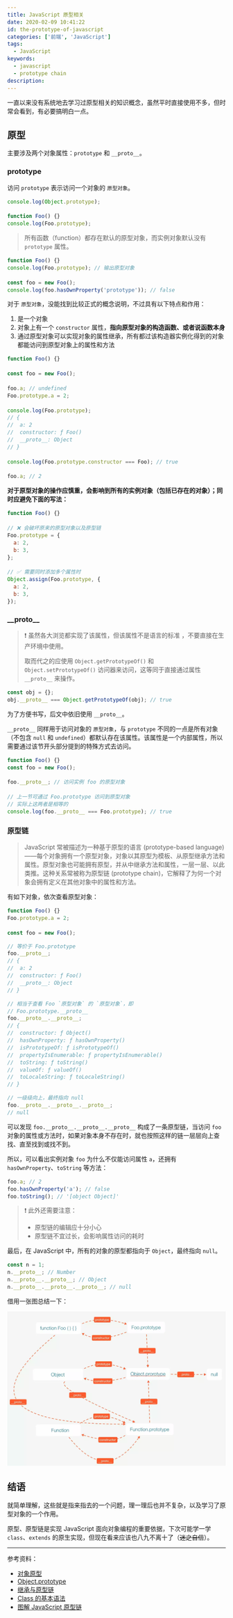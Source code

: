 ```yaml
---
title: JavaScript 原型相关
date: 2020-02-09 10:41:22
id: the-prototype-of-javascript
categories: ['前端', 'JavaScript']
tags:
  - JavaScript
keywords:
  - javascript
  - prototype chain
description:
---
```


一直以来没有系统地去学习过原型相关的知识概念，虽然平时直接使用不多，但时常会看到，有必要搞明白一点。

<!-- more -->

## 原型

主要涉及两个对象属性：`prototype` 和 `__proto__`。

### prototype

访问 `prototype` 表示访问一个对象的 `原型对象`。

```js
console.log(Object.prototype);

function Foo() {}
console.log(Foo.prototype);
```

> 所有函数（function）都存在默认的原型对象，而实例对象默认没有 `prototype` 属性。

```js
function Foo() {}
console.log(Foo.prototype); // 输出原型对象

const foo = new Foo();
console.log(foo.hasOwnProperty('prototype')); // false
```

对于 `原型对象`，没能找到比较正式的概念说明，不过具有以下特点和作用：

1. 是一个对象
2. 对象上有一个 `constructor` 属性，**指向原型对象的构造函数、或者说函数本身**
3. 通过原型对象可以实现对象的属性继承，所有都过该构造器实例化得到的对象都能访问到原型对象上的属性和方法

```js
function Foo() {}

const foo = new Foo();

foo.a; // undefined
Foo.prototype.a = 2;

console.log(Foo.prototype);
// {
//  a: 2
//  constructor: ƒ Foo()
//  __proto__: Object
// }

console.log(Foo.prototype.constructor === Foo); // true

foo.a; // 2
```

**对于原型对象的操作应慎重，会影响到所有的实例对象（包括已存在的对象）；同时应避免下面的写法：**

```js
function Foo() {}

// ❌ 会破坏原来的原型对象以及原型链
Foo.prototype = {
  a: 2,
  b: 3,
};

// ✅ 需要同时添加多个属性时
Object.assign(Foo.prototype, {
  a: 2,
  b: 3,
});
```

### \_\_proto\_\_

> ❗️ 虽然各大浏览都实现了该属性，但该属性不是语言的标准 ，不要直接在生产环境中使用。
>
> 取而代之的应使用 `Object.getPrototypeOf()` 和 `Object.setPrototypeOf()` 访问器来访问，这等同于直接通过属性 `__proto__` 来操作。

```js
const obj = {};
obj.__proto__ === Object.getPrototypeOf(obj); // true
```

为了方便书写，后文中依旧使用 `__proto__`。

`__proto__` 同样用于访问对象的 `原型对象`，与 `prototype` 不同的一点是所有对象（不包含 `null` 和 `undefined`）都默认存在该属性。该属性是一个内部属性，所以需要通过该节开头部分提到的特殊方式去访问。

```js
function Foo() {}
const foo = new Foo();

foo.__proto__; // 访问实例 foo 的原型对象

// 上一节可通过 Foo.prototype 访问到原型对象
// 实际上这两者是相等的
console.log(foo.__proto__ === Foo.prototype); // true
```

### 原型链

> JavaScript 常被描述为一种基于原型的语言 (prototype-based language)——每个对象拥有一个原型对象，对象以其原型为模板、从原型继承方法和属性。原型对象也可能拥有原型，并从中继承方法和属性，一层一层、以此类推。这种关系常被称为原型链 (prototype chain)，它解释了为何一个对象会拥有定义在其他对象中的属性和方法。

有如下对象，依次查看原型对象：

```js
function Foo() {}
Foo.prototype.a = 2;

const foo = new Foo();
```

```js
// 等价于 Foo.prototype
foo.__proto__;
// {
//  a: 2
//  constructor: ƒ Foo()
//  __proto__: Object
// }
```

```js
// 相当于查看 Foo `原型对象` 的 `原型对象`，即
// Foo.prototype.__proto__
foo.__proto__.__proto__;
// {
//  constructor: ƒ Object()
//  hasOwnProperty: ƒ hasOwnProperty()
//  isPrototypeOf: ƒ isPrototypeOf()
//  propertyIsEnumerable: ƒ propertyIsEnumerable()
//  toString: ƒ toString()
//  valueOf: ƒ valueOf()
//  toLocaleString: ƒ toLocaleString()
// }
```

```js
// 一级级向上，最终指向 null
foo.__proto__.__proto__.__proto__;
// null
```

可以发现 `foo.__proto__.__proto__.__proto__` 构成了一条原型链，当访问 `foo` 对象的属性或方法时，如果对象本身不存在时，就也按照这样的链一层层向上查找、直至找到或找不到。

所以，可以看出实例对象 `foo` 为什么不仅能访问属性 `a`，还拥有 `hasOwnProperty`、`toString` 等方法：

```js
foo.a; // 2
foo.hasOwnProperty('a'); // false
foo.toString(); // '[object Object]'
```

> ❗️ 此外还需要注意：
>
> - 原型链的编辑应十分小心
> - 原型链不宜过长，会影响属性访问的耗时

最后，在 JavaScript 中，所有的对象的原型都指向于 `Object`，最终指向 `null`。

```js
const n = 1;
n.__proto__; // Number
n.__proto__.__proto__; // Object
n.__proto__.__proto__.__proto__; // null
```

借用一张图总结一下：

![prototype-chain](0209-the-prototype-of-javascript/prototype-chain.jpg '图解 javascript 原型链')

## 结语

就简单理解，这些就是指来指去的一个问题，理一理后也并不复杂，以及学习了原型对象的一个作用。

原型、原型链是实现 JavaScript 面向对象编程的重要依据，下次可能学一学 `class`、`extends` 的原生实现，但现在看来应该也八九不离十了（~~迷之自信~~）。

---

参考资料：

- [对象原型](https://developer.mozilla.org/zh-CN/docs/Learn/JavaScript/Objects/Object_prototypes)
- [Object.prototype](https://developer.mozilla.org/zh-CN/docs/Web/JavaScript/Reference/Global_Objects/Object/prototype)
- [继承与原型链](https://developer.mozilla.org/zh-CN/docs/Web/JavaScript/Inheritance_and_the_prototype_chain)
- [Class 的基本语法](https://es6.ruanyifeng.com/#docs/class)
- [图解 JavaScript 原型链](https://juejin.im/post/5d713de26fb9a06ad3474c15#comment)
